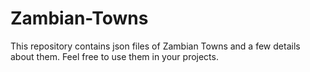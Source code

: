 # Zambian-Towns
This repository contains json files of Zambian Towns and a few details about them. Feel free to use them in your projects.

